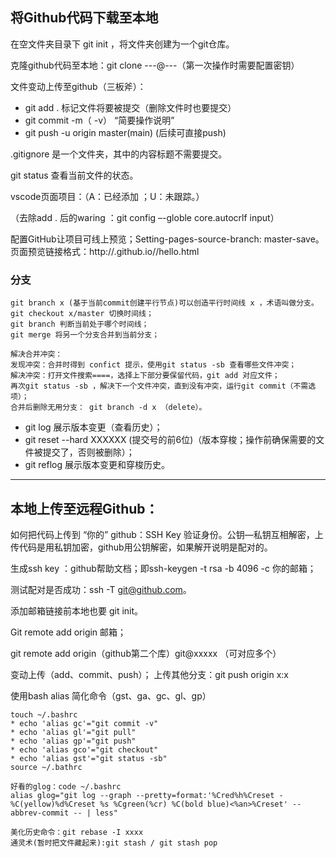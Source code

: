 ## 将Github代码下载至本地

在空文件夹目录下 git init ，将文件夹创建为一个git仓库。

克隆github代码至本地：git clone ---@---（第一次操作时需要配置密钥）

文件变动上传至github（三板斧）：
* git add .	 标记文件将要被提交（删除文件时也要提交）
* git commit -m（ -v） “简要操作说明”
* git push -u origin master(main) (后续可直接push)

.gitignore 是一个文件夹，其中的内容标题不需要提交。

git status  查看当前文件的状态。

vscode页面项目：（A：已经添加 ；U：未跟踪。）

（去除add . 后的waring ：git config –-globle core.autocrlf input）

配置GitHub让项目可线上预览；Setting-pages-source-branch: master-save。
页面预览链接格式：http://<username>.github.io/<projectname>/hello.html

### **分支**
```
git branch x (基于当前commit创建平行节点)可以创造平行时间线 x ，术语叫做分支。
git checkout x/master 切换时间线；
git branch 判断当前处于哪个时间线；
git merge 将另一个分支合并到当前分支；

解决合并冲突：
发现冲突：合并时得到 confict 提示，使用git status -sb 查看哪些文件冲突；
解决冲突：打开文件搜索====，选择上下部分要保留代码，git add 对应文件；
再次git status -sb ，解决下一个文件冲突，直到没有冲突，运行git commit（不需选项）；
合并后删除无用分支： git branch -d x （delete）。
```
* git log  展示版本变更（查看历史）；
* git reset --hard XXXXXX (提交号的前6位)（版本穿梭；操作前确保需要的文件被提交了，否则被删除）；
* git reflog 展示版本变更和穿梭历史。
  
---

## 本地上传至远程Github：

如何把代码上传到 “你的” github：SSH Key 验证身份。公钥—私钥互相解密，上传代码是用私钥加密，github用公钥解密，如果解开说明是配对的。

生成ssh key ：github帮助文档；即ssh-keygen -t rsa -b 4096 -c 你的邮箱；

测试配对是否成功：ssh -T git@github.com。

添加邮箱链接前本地也要 git init。

Git remote add origin 邮箱；

git remote add origin（github第二个库）git@xxxxx  （可对应多个）

变动上传（add、commit、push）；
上传其他分支：git push origin x:x

使用bash alias 简化命令（gst、ga、gc、gl、gp）
```
touch ~/.bashrc
* echo 'alias gc'="git commit -v"
* echo 'alias gl'="git pull"
* echo 'alias gp'="git push"
* echo 'alias gco'="git checkout"
* echo 'alias gst'="git status -sb"
source ~/.bathrc
```

```
好看的glog：code ~/.bashrc
alias glog="git log --graph --pretty=format:'%Cred%h%Creset -%C(yellow)%d%Creset %s %Cgreen(%cr) %C(bold blue)<%an>%Creset' --abbrev-commit -- | less"

美化历史命令：git rebase -I xxxx   
通灵术(暂时把文件藏起来):git stash / git stash pop  
```




